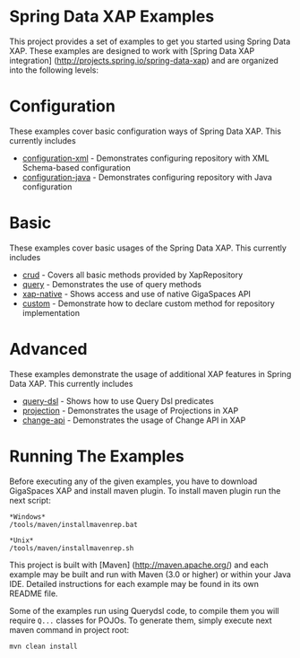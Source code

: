 Spring Data XAP Examples
============================

This project provides a set of examples to get you started using Spring Data XAP. These examples are designed to work with [Spring Data XAP integration] (http://projects.spring.io/spring-data-xap) and are organized into the following levels:

# Configuration

These examples cover basic configuration ways of Spring Data XAP. This currently includes

* [configuration-xml](/examples/configuration/configuration-xml) - Demonstrates configuring repository with XML Schema-based configuration
* [configuration-java](/examples/configuration-java) - Demonstrates configuring repository with Java configuration

# Basic

These examples cover basic usages of the Spring Data XAP. This currently includes

* [crud](/examples/basic/crud) - Covers all basic methods provided by XapRepository
* [query](/examples/basic/query) - Demonstrates the use of query methods
* [xap-native](/examples/basic/xap-native) - Shows access and use of native GigaSpaces API
* [custom](/examples/basic/custom) - Demonstrate how to declare custom method for repository implementation

# Advanced

These examples demonstrate the usage of additional XAP features in Spring Data XAP. This currently includes

* [query-dsl](/examples/advanced/query-dsl) - Shows how to use Query Dsl predicates
* [projection](/examples/advanced/projection) - Demonstrates the usage of Projections in XAP
* [change-api](/examples/advanced/change-api) - Demonstrates the usage of Change API in XAP

# Running The Examples

Before executing any of the given examples, you have to download GigaSpaces XAP and install maven plugin.
To install maven plugin run the next script:

```
*Windows*
/tools/maven/installmavenrep.bat

*Unix*
/tools/maven/installmavenrep.sh
```

This project is built with [Maven] (http://maven.apache.org/) and each example may be built and run with Maven (3.0 or higher) or within your Java IDE.
Detailed instructions for each example may be found in its own README file.

Some of the examples run using Querydsl code, to compile them you will require `Q...` classes for POJOs. To generate them, simply execute next maven command in project root:
```
mvn clean install
```